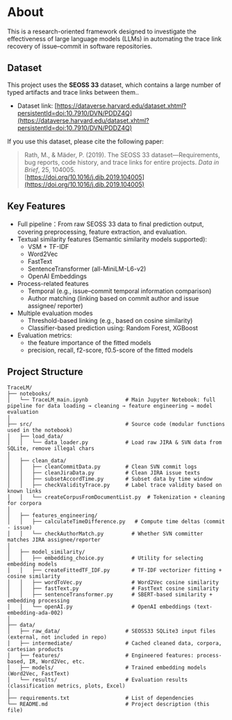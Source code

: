 # About
This is a research-oriented framework designed to investigate the effectiveness of large language models (LLMs) in automating the trace link recovery of issue–commit in software repositories.
## Dataset

This project uses the **SEOSS 33** dataset, which contains a large number of typed artifacts and trace links between them..

- Dataset link: [https://dataverse.harvard.edu/dataset.xhtml?persistentId=doi:10.7910/DVN/PDDZ4Q](https://dataverse.harvard.edu/dataset.xhtml?persistentId=doi:10.7910/DVN/PDDZ4Q)

If you use this dataset, please cite the following paper:

> Rath, M., & Mäder, P. (2019). The SEOSS 33 dataset—Requirements, bug reports, code history, and trace links for entire projects. *Data in Brief*, 25, 104005.  
> [https://doi.org/10.1016/j.dib.2019.104005](https://doi.org/10.1016/j.dib.2019.104005)

## Key Features
- Full pipeline：From raw SEOSS 33 data to final prediction output, covering preprocessing, feature extraction, and evaluation.
- Textual similarity features (Semantic similarity models supported):
  - VSM + TF-IDF 
  - Word2Vec
  - FastText
  - SentenceTransformer (all-MiniLM-L6-v2)
  - OpenAI Embeddings
- Process-related features
  - Temporal (e.g., issue–commit temporal information comparison)
  - Author matching (linking based on commit author and issue assignee/ reporter)
- Multiple evaluation modes
  - Threshold-based linking (e.g., based on cosine similarity)
  - Classifier-based prediction using: Random Forest, XGBoost
- Evaluation metrics:
  - the feature importance of the fitted models
  - precision, recall, f2-score, f0.5-score of the fitted models  

## Project Structure
```text
TraceLM/
├── notebooks/
│   └── TraceLM_main.ipynb            # Main Jupyter Notebook: full pipeline for data loading → cleaning → feature engineering → model evaluation
│
├── src/                              # Source code (modular functions used in the notebook)
│   ├── load_data/
│   │   └── data_loader.py            # Load raw JIRA & SVN data from SQLite, remove illegal chars
│
│   ├── clean_data/
│   │   ├── cleanCommitData.py        # Clean SVN commit logs
│   │   ├── cleanJiraData.py          # Clean JIRA issue texts
│   │   ├── subsetAccordTime.py       # Subset data by time window
│   │   ├── checkValidityTrace.py     # Label trace validity based on known links
│   │   └── createCorpusFromDocumentList.py  # Tokenization + cleaning for corpora
│
│   ├── features_engineering/
│   │   ├── calculateTimeDifference.py   # Compute time deltas (commit - issue)
│   │   └── checkAuthorMatch.py         # Whether SVN committer matches JIRA assignee/reporter
│
│   ├── model_similarity/
│   │   ├── embedding_choice.py         # Utility for selecting embedding models
│   │   ├── createFittedTF_IDF.py       # TF-IDF vectorizer fitting + cosine similarity
│   │   ├── wordToVec.py                # Word2Vec cosine similarity
│   │   ├── fastText.py                 # FastText cosine similarity
│   │   ├── sentenceTransformer.py      # SBERT-based similarity + embedding processing
│   │   └── openAI.py                   # OpenAI embeddings (text-embedding-ada-002)
│
├── data/
│   ├── raw_data/                     # SEOSS33 SQLite3 input files (external, not included in repo)
│   ├── intermediate/                 # Cached cleaned data, corpora, cartesian products
│   ├── features/                     # Engineered features: process-based, IR, Word2Vec, etc.
│   ├── models/                       # Trained embedding models (Word2Vec, FastText)
│   └── results/                      # Evaluation results (classification metrics, plots, Excel)
│
├── requirements.txt                  # List of dependencies
└── README.md                         # Project description (this file)
```
